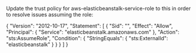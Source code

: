Update the trust policy for aws-elasticbeanstalk-service-role to this in order to resolve issues assuming the role:

{
	"Version": "2012-10-17",
	"Statement": [
		{
			"Sid": "",
			"Effect": "Allow",
			"Principal": {
				"Service": "elasticbeanstalk.amazonaws.com"
			},
			"Action": "sts:AssumeRole",
			"Condition": {
				"StringEquals": {
					"sts:ExternalId": "elasticbeanstalk"
				}
			}
		}
	]
}